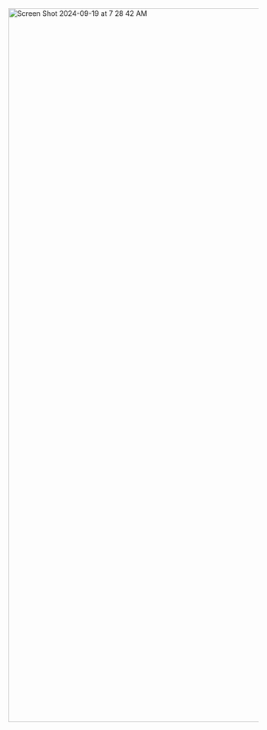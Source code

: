 <img width="1438" alt="Screen Shot 2024-09-19 at 7 28 42 AM" src="https://github.com/user-attachments/assets/c27ec803-ba54-44ec-b202-d4fc9e5586ce">
